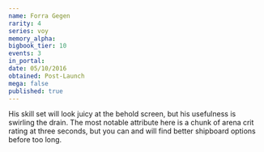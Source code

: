 ```yaml
---
name: Forra Gegen
rarity: 4
series: voy
memory_alpha:
bigbook_tier: 10
events: 3
in_portal:
date: 05/10/2016
obtained: Post-Launch
mega: false
published: true
---
```


His skill set will look juicy at the behold screen, but his usefulness is swirling the drain. The most notable attribute here is a chunk of arena crit rating at three seconds, but you can and will find better shipboard options before too long.
